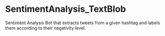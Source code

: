 # SentimentAnalysis_TextBlob
Sentiment Analysis Bot that extracts tweets from a given hashtag and labels them according to their negativity level.
